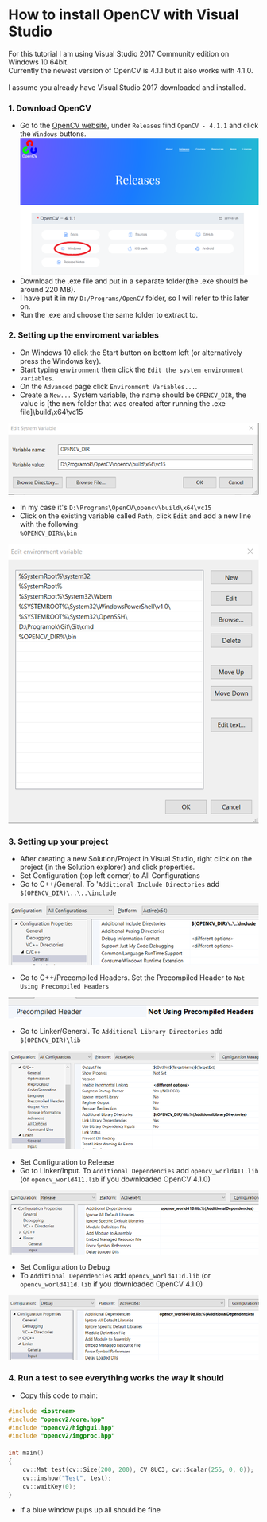 # How to install OpenCV with Visual Studio

For this tutorial I am using Visual Studio 2017 Community edition on Windows 10 64bit.<br/>
Currently the newest version of OpenCV is 4.1.1 but it also works with 4.1.0.</br>
<br/>
I assume you already have Visual Studio 2017 downloaded and installed.<br/>

### 1. Download OpenCV

- Go to the [OpenCV website](https://opencv.org/releases/), under `Releases` find `OpenCV - 4.1.1` and click the `Windows` buttons.<br/>
![OpenCV site](images/1.png)
- Download the .exe file and put in a separate folder(the .exe should be around 220 MB).<br/>
- I have put it in my `D:/Programs/OpenCV` folder, so I will refer to this later on.<br/>
- Run the .exe and choose the same folder to extract to.<br/>

### 2. Setting up the enviroment variables

- On Windows 10 click the Start button on bottom left (or alternatively press the Windows key).<br/>
- Start typing `environment` then click the `Edit the system environment variables`.<br/>
- On the `Advanced` page click `Environment Variables...`. <br/>
- Create a `New...` System variable, the name should be `OPENCV_DIR`, the value is [the new folder that was created after running the .exe file]\build\x64\vc15<br/>


![](images/2.png)


- In my case it's `D:\Programs\OpenCV\opencv\build\x64\vc15`<br/>
- Click on the existing variable called `Path`, click `Edit` and add a new line with the following:<br/>
`%OPENCV_DIR%\bin` <br/>


![](images/3.png)

### 3. Setting up your project

- After creating a new Solution/Project in Visual Studio, right click on the project (in the Solution explorer) and click properties.<br/>
- Set Configuration (top left corner) to All Configurations
- Go to C++/General. To '`Additional Include Directories` add `$(OPENCV_DIR)\..\..\include`


![](images/4.png)


- Go to C++/Precompiled Headers. Set the Precompiled Header to `Not Using Precompiled Headers`


![](images/5.png)


- Go to Linker/General. To `Additional Library Directories` add `$(OPENCV_DIR)\lib`


![](images/6.png)


- Set Configuration to Release
- Go to Linker/Input. To `Additional Dependencies` add `opencv_world411.lib` (or `opencv_world411.lib` if you downloaded OpenCV 4.1.0)


![](images/7.png)


- Set Configuration to Debug
- To `Additional Dependencies` add `opencv_world411d.lib` (or `opencv_world411d.lib` if you downloaded OpenCV 4.1.0)


![](images/8.png)

### 4. Run a test to see everything works the way it should

- Copy this code to main:
```C++
#include <iostream>
#include "opencv2/core.hpp"
#include "opencv2/highgui.hpp"
#include "opencv2/imgproc.hpp"

int main()
{
	cv::Mat test(cv::Size(200, 200), CV_8UC3, cv::Scalar(255, 0, 0));
	cv::imshow("Test", test);
	cv::waitKey(0);
}
```
- If a blue window pups up all should be fine
